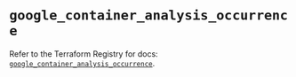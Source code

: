 # `google_container_analysis_occurrence`

Refer to the Terraform Registry for docs: [`google_container_analysis_occurrence`](https://registry.terraform.io/providers/hashicorp/google/5.11.0/docs/resources/container_analysis_occurrence).
